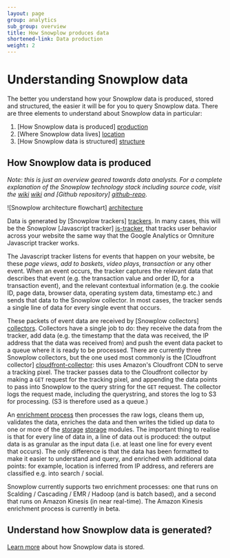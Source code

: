 ```yaml
---
layout: page
group: analytics
sub_group: overview
title: How Snowplow produces data
shortened-link: Data production
weight: 2
---
```


# Understanding Snowplow data

The better you understand how your Snowplow data is produced, stored and structured, the easier it will be for you to query Snowplow data. There are three elements to understand about Snowplow data in particular:

1. [How Snowplow data is produced] [production]
2. [Where Snowplow data lives] [location]
3. [How Snowplow data is structured] [structure]

<a name="production"><h2>How Snowplow data is produced</h2></a>

*Note: this is just an overview geared towards data analysts. For a complete explanation of the Snowplow technology stack including source code, visit the [wiki] [wiki] and [Github repository] [github-repo]*.

![Snowplow architecture flowchart] [architecture]

Data is generated by [Snowplow trackers] [trackers]. In many cases, this will be the Snowplow [Javascript tracker] [js-tracker], that tracks user behavior across your website the same way that the Google Analytics or Omniture Javascript tracker works.

The Javascript tracker listens for events that happen on your website, be these _page views_, _add to baskets_, _video plays_, _transaction_ or any other event. When an event occurs, the tracker captures the relevant data that describes that event (e.g. the transaction value and order ID, for a transaction event), and the relevant contextual information (e.g. the cookie ID, page data, browser data, operating system data, timestamp etc.) and sends that data to the Snowplow collector. In most cases, the tracker sends a single line of data for every single event that occurs. 

These packets of event data are received by [Snowplow collectors] [collectors]. Collectors have a single job to do: they receive the data from the tracker, add data (e.g. the timestamp that the data was received, the IP address that the data was received from) and push the event data packet to a queue where it is ready to be processed. There are currently three Snowplow collectors, but the one used most commonly is the [Cloudfront collector] [cloudfront-collector]: this uses Amazon's Cloudfront CDN to serve a tracking pixel. The tracker passes data to the Cloudfront collector by making a `GET` request for the tracking pixel, and appending the data points to pass into Snowplow to the query string for the `GET` request. The collector logs the request made, including the querystring, and stores the log to S3 for processing. (S3 is therefore used as a queue.)

An [enrichment process][enrich] then processes the raw logs, cleans them up, validates the data, enriches the data and then writes the tidied up data to one or more of the [storage] [storage] modules. The important thing to realise is that for every line of data in,  a line of data out is produced: the output data is as granular as the input data (i.e. at least one line for every event that occurs). The only difference is that the data has been formatted to make it easier to understand and query, and enriched with additional data points: for example, location is inferred from IP address, and referers are classified e.g. into search / social. 

Snowplow currently supports two enrichment processes: one that runs on Scalding / Cascading / EMR / Hadoop (and is batch based), and a second that runs on Amazon Kinesis (in near real-time). The Amazon Kinesis enrichment process is currently in beta.


## Understand how Snowplow data is generated?

[Learn more][location] about how Snowplow data is stored.

[production]: #production
[location]: snowplow-data-storage.html
[structure]: snowplow-table-structure.html
[github-repo]: http://github.com/snowplow/snowplow
[wiki]: http://github.com/snowplow/snowplow/wiki
[apachehive]: snowplow-data-storage.html#apachehive
[infobright]: snowplow-data-storage.html#infobright
[cloudfront]: http://aws.amazon.com/cloudfront/
[architecture]: /assets/img/architecture/conceptual-architecture.png
[trackers]: https://github.com/snowplow/snowplow/tree/master/1-trackers
[js-tracker]: https://github.com/snowplow/snowplow-javascript-tracker
[collectors]: https://github.com/snowplow/snowplow/tree/master/2-collectors
[cloudfront-collector]: https://github.com/snowplow/snowplow/tree/master/2-collectors/cloudfront-collector/
[enrich]: https://github.com/snowplow/snowplow/tree/master/3-enrich
[storage]: https://github.com/snowplow/snowplow/tree/master/4-storage
